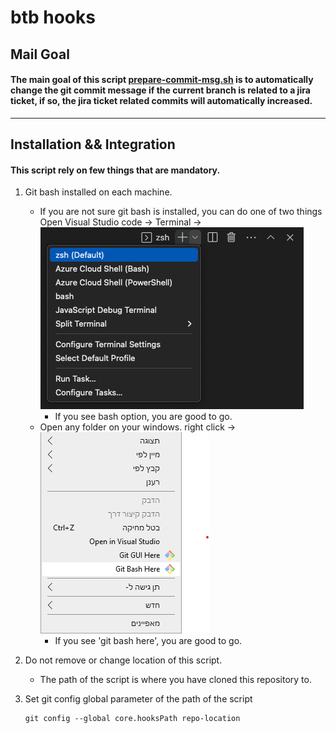 # btb hooks

## Mail Goal

#### The main goal of this script [prepare-commit-msg.sh](./prepare-commit-msg.sh) is to automatically change the git commit message if the current branch is related to a jira ticket, if so, the jira ticket related commits will automatically increased.

---

## Installation && Integration

#### This script rely on few things that are mandatory.

1.  Git bash installed on each machine.

    - If you are not sure git bash is installed, you can do one of two things
      Open Visual Studio code -> Terminal -> <img src="./src/Terminal.png"> </img>
      - If you see bash option, you are good to go.
    - Open any folder on your windows. right click ->
      <img src="./src/win-save.png"> </img>
      - If you see 'git bash here', you are good to go.

2.  Do not remove or change location of this script.

    - The path of the script is where you have cloned this repository to.

3.  Set git config global parameter of the path of the script
    ```
    git config --global core.hooksPath repo-location
    ```


<img src="">